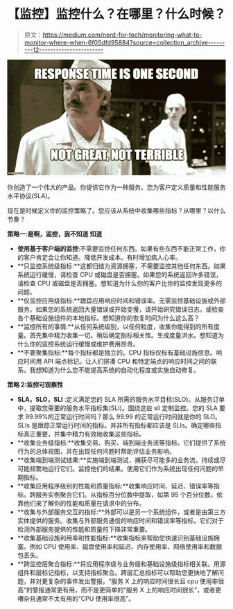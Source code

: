 # 【监控】监控什么？在哪里？什么时候？

> 原文：<https://medium.com/nerd-for-tech/monitoring-what-to-monitor-where-when-6f05dfd95884?source=collection_archive---------12----------------------->

![](img/b05efee810ba13a45c1214b22b8ffac2.png)

你创造了一个伟大的产品。你提供它作为一种服务。您为客户定义质量和性能服务水平协议(SLA)。

现在是时候定义你的监控策略了。您应该从系统中收集哪些指标？从哪里？以什么节奏？

**策略一:是啊，监控，我不知道** **知道**

*   **使用基于客户端的监控**:不需要监控任何东西。如果有些东西不能正常工作，你的客户肯定会让你知道。降低开发成本。有时增加病人心率。
*   **只监控系统级指标:**这都归结为资源拥塞，不需要监控其他任何东西。如果系统运行缓慢，请检查 CPU 或磁盘是否拥塞。如果您的系统返回许多错误，请检查 CPU 或磁盘是否拥塞。想知道为什么你的客户比你的监控发现更多的问题。
*   **仅监控应用级指标:**跟踪应用响应时间和错误率。无需监控基础设施或外部服务。如果您的系统返回大量错误或开始变慢，请开始研究错误日志，或检查各个基础设施组件的本地指标。想知道你的恢复时间为什么这么高？
*   **监控所有的事情:**从任何系统级别，以任何粒度，收集你能得到的所有度量。首先集中精力收集一切。稍后确定指标相关性。生成度量洪水。想知道为什么你的监控系统运行缓慢或维护费用昂贵。
*   **不要聚集指标:**每个指标都是独立的。CPU 指标仅标有基础设施信息。响应时间用 API 端点标记。让人们拼凑 CPU 和特定端点的响应时间之间的联系。我想知道为什么您不能提高系统的自动化程度或实施自动修复。

**策略 2:监控可观察性**

*   **SLA，SLO，SLI** :定义满足您的 SLA 所需的服务水平目标(SLO)。从服务订单中，提取您需要的服务水平指标集(SLI)。围绕这些 sli 定制监控。您的 SLA 要求 99.99%的正常运行时间吗？那么 99.99 的正常运行时间就是你的 SLO。SLIs 是跟踪正常运行时间的指标。并非所有指标都应该是 SLIs。确定哪些指标真正重要，并集中精力有效地收集这些指标。
*   **收集业务级指标:**收集交易、购买、端到端业务流等指标。它们提供了系统行为的总体视图，并在出现任何问题时帮助评估业务影响。
*   **收集端到端测试结果:**实施端到端测试，捕获尽可能多的业务流。持续或尽可能频繁地运行它们。监控他们的结果。使用它们作为系统出现任何问题的早期指标。
*   **收集应用程序级别的性能和质量指标:**收集响应时间、延迟、错误率等指标。跨服务实例聚合它们。从指标百分位数中提取，如第 95 个百分位数。依靠他们来了解你的性能和质量在请求中的分布。
*   **收集与外部服务交互的指标:**外部可以是另一个系统组件，或者是由第三方实体提供的服务。收集与外部服务通信的响应时间和错误率等指标。它们对于检测外部服务提供的性能和质量的下降非常重要。
*   **收集基础设施利用率和性能指标:**收集指标来帮助您快速识别基础设施拥塞。例如 CPU 使用率、磁盘使用率和延迟、内存使用率、网络使用率和数据包丢失。
*   **跨监控层聚合指标:**将应用程序级与业务级和基础设施级指标相关联。用源组件和层标记指标，以支持指标聚合。跨层汇总指标可以帮助您更快地了解问题，并对更复杂的事件发出警报。“服务 X 上的响应时间很长且 cpu 使用率很高”的警报通常更有用，而不是更简单的“服务 X 上的响应时间很长”，或者更嘈杂且通常不太有用的“CPU 使用率很高”。